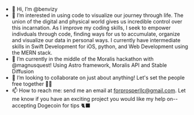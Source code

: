 - 👋 Hi, I’m @benvizy
- 👀 I’m interested in using code to visualize our journey through life. The union of the digital and physical world gives us incredible control over this incarnation. As I improve my coding skills, I seek to empower indivduals through code, finding ways for us to accumulate, organize and visualize our data in personal ways. I currently have intermediate skills in Swift Development for iOS, python, and Web Development using the MERN stack.
- 🌱 I’m currently in the middle of the Moralis hackathon with @magnusquest! Using Astro framework, Moralis API and Stable Diffusion
- 💞️ I’m looking to collaborate on just about anything! Let's set the people free together 🙌🏽 
- 📫 How to reach me: send me an email at forprosperllc@gmail.com. Let me know if you have an exciting project you would like my help on--accepting Dogecoin for tips 🐈‍⬛ 

<!---
benvizy/benvizy is a ✨ special ✨ repository because its `README.md` (this file) appears on your GitHub profile.
You can click the Preview link to take a look at your changes.
--->
